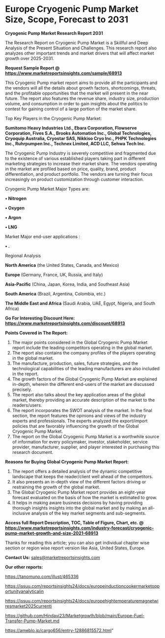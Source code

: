 # Europe Cryogenic Pump Market Size, Scope, Forecast to 2031

<strong>Cryogenic Pump Market Research Report 2031</strong>

The Research Report on Cryogenic Pump Market is a Skillful and Deep Analysis of the Present Situation and Challenges. This research report also analyzes other important trends and market drivers that will affect market growth over 2025-2031.

<strong>Request Sample Report @ <a href=https://www.marketreportsinsights.com/sample/68913>https://www.marketreportsinsights.com/sample/68913</a></strong>

This Cryogenic Pump market report aims to provide all the participants and the vendors will all the details about growth factors, shortcomings, threats, and the profitable opportunities that the market will present in the near future. The report also features the revenue share, industry size, production volume, and consumption in order to gain insights about the politics to contest for gaining control of a large portion of the market share.

Top Key Players in the Cryogenic Pump Market:

<strong>Sumitomo Heavy Industries Ltd., Ebara Corporation, Flowserve Corporation, Fives S.A., Brooks Automation Inc., Global Technologies, Cryoquip Australia, Cryostar SAS, Nikkiso Cryo Inc., PHPK Technologies Inc., Ruhrpumpen Inc., Technex Limited, ACD LLC, Sehwa Tech Inc.</strong>

The Cryogenic Pump Industry is severely competitive and fragmented due to the existence of various established players taking part in different marketing strategies to increase their market share. The vendors operating in the market are profiled based on price, quality, brand, product differentiation, and product portfolio. The vendors are turning their focus increasingly on product customization through customer interaction.

Cryogenic Pump Market Major Types are:

<strong>• Nitrogen

• Oxygen

• Argon

• LNG</strong>

Market Major end-user applications :

<strong>• .</strong>

Regional Analysis

</u><strong><b>North America</b></strong> (the United States, Canada, and Mexico)

<strong><b>Europe </b></strong>(Germany, France, UK, Russia, and Italy)

<strong><b>Asia-Pacific</b></strong> (China, Japan, Korea, India, and Southeast Asia)

<strong><b>South America</b></strong> (Brazil, Argentina, Colombia, etc.)

<strong><b>The Middle East and Africa</b></strong> (Saudi Arabia, UAE, Egypt, Nigeria, and South Africa)

<strong>Go For Interesting Discount Here: <a href=https://www.marketreportsinsights.com/discount/68913>https://www.marketreportsinsights.com/discount/68913</a></strong>

<strong>Points Covered in The Report:</strong>
<ol>
  <li>The major points considered in the Global Cryogenic Pump Market report include the leading competitors operating in the global market.</li>
  <li>The report also contains the company profiles of the players operating in the global market.</li>
  <li>The manufacture, production, sales, future strategies, and the technological capabilities of the leading manufacturers are also included in the report.</li>
  <li>The growth factors of the Global Cryogenic Pump Market are explained in-depth, wherein the different end-users of the market are discussed precisely.</li>
  <li>The report also talks about the key application areas of the global market, thereby providing an accurate description of the market to the readers/users.</li>
  <li>The report incorporates the SWOT analysis of the market. In the final section, the report features the opinions and views of the industry experts and professionals. The experts analyzed the export/import policies that are favorably influencing the growth of the Global Cryogenic Pump Market.</li>
  <li>The report on the Global Cryogenic Pump Market is a worthwhile source of information for every policymaker, investor, stakeholder, service provider, manufacturer, supplier, and player interested in purchasing this research document.</li>
</ol>
<strong>Reasons for Buying Global Cryogenic Pump Market Report:</strong>

<ol>
  <li>The report offers a detailed analysis of the dynamic competitive landscape that keeps the reader/client well ahead of the competitors.</li>
  <li>It also presents an in-depth view of the different factors driving or restraining the growth of the global market.</li>
  <li>The Global Cryogenic Pump Market report provides an eight-year forecast evaluated on the basis of how the market is estimated to grow.</li>
  <li>It helps in making aware business decisions by having providing thorough insights insights into the global market and by making an all-inclusive analysis of the key market segments and sub-segments.</li>
</ol>
<strong>Access full Report Description, TOC, Table of Figure, Chart, etc. @ <a href=https://www.marketreportsinsights.com/industry-forecast/cryogenic-pump-market-growth-and-size-2021-68913>https://www.marketreportsinsights.com/industry-forecast/cryogenic-pump-market-growth-and-size-2021-68913</a></strong>


Thanks for reading this article; you can also get individual chapter wise section or region wise report version like Asia, United States, Europe.

<strong>Contact Us:</strong>
sales@marketreportsinsights.com

<strong>Our other reports:</strong>

<a href=https://tanomuno.com/illust/465336>https://tanomuno.com/illust/465336</a>

<a href=https://issuu.com/reportsinsights24/docs/europeinductioncookermarketopportunityanalyticalin>https://issuu.com/reportsinsights24/docs/europeinductioncookermarketopportunityanalyticalin</a>

<a href=https://issuu.com/reportsinsights24/docs/europehightemperaturemagnetwiresmarket2025currenti>https://issuu.com/reportsinsights24/docs/europehightemperaturemagnetwiresmarket2025currenti</a>

<a href=https://github.com/Hindavi23/Marketgrowth/blob/main/Europe-Fuel-Transfer-Pump-Market.md>https://github.com/Hindavi23/Marketgrowth/blob/main/Europe-Fuel-Transfer-Pump-Market.md</a>

<a href=https://ameblo.jp/cargo656/entry-12886815572.html>https://ameblo.jp/cargo656/entry-12886815572.html</a>"
